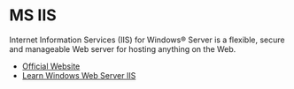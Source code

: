# MS IIS

Internet Information Services (IIS) for Windows® Server is a flexible, secure and manageable Web server for hosting anything on the Web.

- [Official Website](https://www.iis.net/)
- [Learn Windows Web Server IIS](https://www.youtube.com/watch?v=1VdxPWwtISA)
